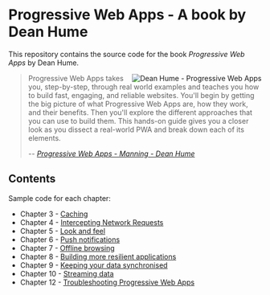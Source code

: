 # Progressive Web Apps - A book by Dean Hume
This repository contains the source code for the book *Progressive Web Apps* by Dean Hume.

<a href="https://www.manning.com/books/progressive-web-apps"><img align="right" src="https://images.manning.com/140/184/resize/book/9/09c0fe9-42e7-4454-891c-7e221fc6dc7c/Hume-PWA-HI.png" alt="Dean Hume - Progressive Web Apps"></a>
> Progressive Web Apps takes you, step-by-step, through real world examples and teaches you how to build fast, engaging, and reliable websites. You'll begin by getting the big picture of what Progressive Web Apps are, how they work, and their benefits. Then you'll explore the different approaches that you can use to build them. This hands-on guide gives you a closer look as you dissect a real-world PWA and break down each of its elements. 
>
> -- <cite>[Progressive Web Apps - Manning - Dean Hume](https://www.manning.com/books/progressive-web-apps)</cite>

## Contents

Sample code for each chapter:

- Chapter 3 - [Caching](https://github.com/deanhume/progressive-web-apps-book/tree/master/chapter-3)
- Chapter 4 - [Intercepting Network Requests](https://github.com/deanhume/progressive-web-apps-book/tree/master/chapter-4)
- Chapter 5 - [Look and feel](https://github.com/deanhume/progressive-web-apps-book/tree/master/chapter-5)
- Chapter 6 - [Push notifications](https://github.com/deanhume/progressive-web-apps-book/tree/master/chapter-6)
- Chapter 7 - [Offline browsing](https://github.com/deanhume/progressive-web-apps-book/tree/master/chapter-7)
- Chapter 8 - [Building more resilient applications](https://github.com/deanhume/progressive-web-apps-book/tree/master/chapter-8)
- Chapter 9 - [Keeping your data synchronised](https://github.com/deanhume/progressive-web-apps-book/tree/master/chapter-9)
- Chapter 10 - [Streaming data](https://github.com/deanhume/progressive-web-apps-book/tree/master/chapter-10)
- Chapter 12 - [Troubleshooting Progressive Web Apps](https://github.com/deanhume/pwa-tips-tricks)
